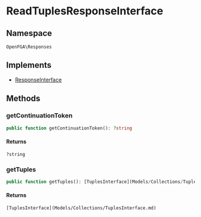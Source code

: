 # ReadTuplesResponseInterface


## Namespace
`OpenFGA\Responses`

## Implements
* [ResponseInterface](Responses/ResponseInterface.md)



## Methods
### getContinuationToken


```php
public function getContinuationToken(): ?string
```



#### Returns
`?string`

### getTuples


```php
public function getTuples(): [TuplesInterface](Models/Collections/TuplesInterface.md)
```



#### Returns
`[TuplesInterface](Models/Collections/TuplesInterface.md)`

